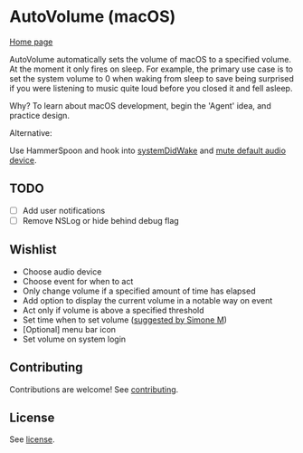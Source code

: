 # AutoVolume (macOS)

[Home page](http://www.jesseclaven.com/projects/AutoVolume)

AutoVolume automatically sets the volume of macOS to a specified volume. At the moment it only fires on sleep. For example, the primary use case is to set the system volume to 0 when waking from sleep to save being surprised if you were listening to music quite loud before you closed it and fell asleep.

Why? To learn about macOS development, begin the 'Agent' idea, and practice design.

Alternative:

Use HammerSpoon and hook into [systemDidWake](http://www.hammerspoon.org/docs/hs.caffeinate.watcher.html#systemDidWake) and [mute default audio device](https://github.com/STRML/init/blob/master/hammerspoon/init.lua#L218).

## TODO

- [ ] Add user notifications
- [ ] Remove NSLog or hide behind debug flag

## Wishlist

- Choose audio device
- Choose event for when to act
- Only change volume if a specified amount of time has elapsed
- Add option to display the current volume in a notable way on event
- Act only if volume is above a specified threshold
- Set time when to set volume ([suggested by Simone M](https://www.designernews.co/comments/254374))
- [Optional] menu bar icon
- Set volume on system login

## Contributing

Contributions are welcome! See [contributing](CONTRIBUTING.md).

## License

See [license](LICENSE).
